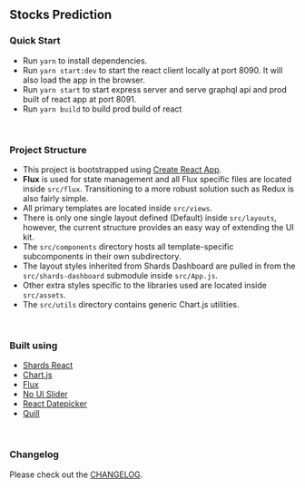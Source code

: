## Stocks Prediction

### Quick Start

-   Run `yarn` to install dependencies.
-   Run `yarn start:dev` to start the react client locally at port 8090. It will also load the app in the browser.
-   Run `yarn start` to start express server and serve graphql api and prod built of react app at port 8091.
-   Run `yarn build` to build prod build of react

<br />

### Project Structure

-   This project is bootstrapped using [Create React App](https://github.com/facebook/create-react-app).
-   **Flux** is used for state management and all Flux specific files are located inside `src/flux`. Transitioning to a more robust solution such as Redux is also fairly simple.
-   All primary templates are located inside `src/views`.
-   There is only one single layout defined (Default) inside `src/layouts`, however, the current structure provides an easy way of extending the UI kit.
-   The `src/components` directory hosts all template-specific subcomponents in their own subdirectory.
-   The layout styles inherited from Shards Dashboard are pulled in from the `src/shards-dashboard` submodule inside `src/App.js`.
-   Other extra styles specific to the libraries used are located inside `src/assets`.
-   The `src/utils` directory contains generic Chart.js utilities.

<br />

### Built using

-   [Shards React](https://github.com/designrevision/shards-react)
-   [Chart.js](https://www.chartjs.org/)
-   [Flux](https://facebook.github.io/flux/)
-   [No UI Slider](https://refreshless.com/nouislider/)
-   [React Datepicker](https://www.npmjs.com/package/react-datepicker)
-   [Quill](https://quilljs.com/)

<br />

### Changelog

Please check out the [CHANGELOG](CHANGELOG.md).
